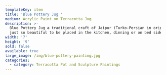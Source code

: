 ```yaml
---
templateKey: item
title: 'Blue Pottery Jug '
medium: Acrylic Paint on Terracotta Jug
description: >-
  Blue Pottery Jug a traditional craft of Jaipur (Turko-Persian in origin) is
  just so beautiful to be placed in the kitchen, dinning or on bed side tables.
width: '7'
height: '9'
sold: false
available: true
large_image: /img/blue-pottery-painting.jpg
categories:
  - category: Terracotta Pot and Sculpture Paintings
---
```


